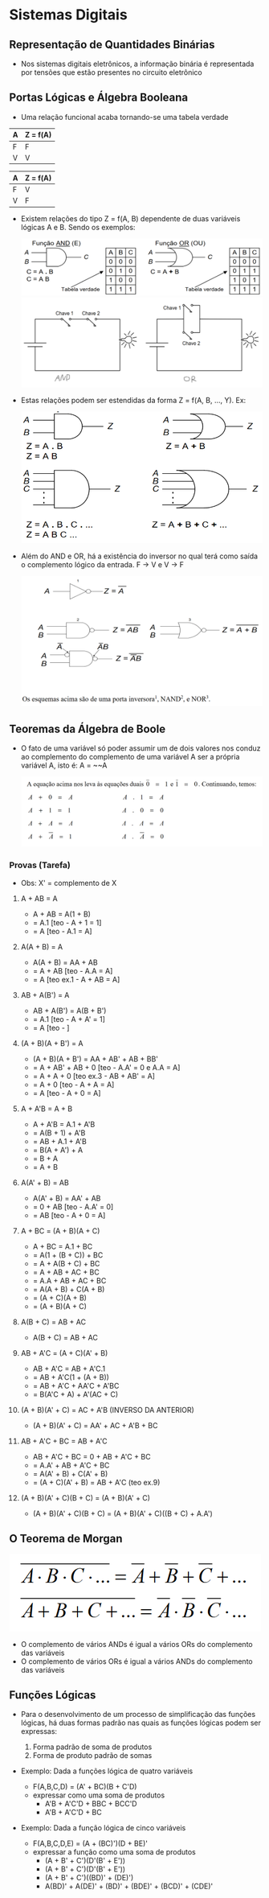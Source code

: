 # Sistemas Digitais

## Representação de Quantidades Binárias

- Nos sistemas digitais eletrônicos, a informação binária é representada por tensões que estão presentes no circuito eletrônico

## Portas Lógicas e Álgebra Booleana

- Uma relação funcional acaba tornando-se uma tabela verdade

| A | Z = f(A) |
| - | -------- |
| F |     F    |
| V |     V    |

| A | Z = f(A) |
| - | -------- |
| F |     V    |
| V |     F    |

- Existem relações do tipo Z = f(A, B) dependente de duas variáveis lógicas A e B. Sendo os exemplos:

  ![andXor](images/andXor.png)
  ![andXorCircuit](images/andXorCircuit.png)

- Estas relações podem ser estendidas da forma Z = f(A, B, ..., Y). Ex:
  
  ![andXorExtension](images/andXorExtension.png)

- Além do AND e OR, há a existência do inversor no qual terá como saída o complemento lógico da entrada. F -> V e V -> F

  ![notNandNor](images/notNandNor.png)

## Teoremas da Álgebra de Boole

- O fato de uma variável só poder assumir um de dois valores nos conduz ao complemento do complemento de uma variável A ser a própria variável A, isto é: A = ~~A

  ![teoremas](images/teoremas.png)

### Provas (Tarefa)

- Obs: X' = complemento de X

1. A + AB = A
   - A + AB = A(1 + B)
   - = A.1 [teo - A + 1 = 1]
   - = A [teo - A.1 = A]

2. A(A + B) = A
   - A(A + B) = AA + AB
   - = A + AB [teo - A.A = A]
   - = A [teo ex.1 - A + AB = A]

3. AB + A(B') = A
   - AB + A(B') = A(B + B')
   - = A.1 [teo - A + A' = 1]
   - = A [teo - ]

4. (A + B)(A + B') = A
   - (A + B)(A + B') = AA + AB' + AB + BB'
   - = A + AB' + AB + 0 [teo - A.A' = 0 e A.A = A]
   - = A + A + 0 [teo ex.3 - AB + AB' = A]
   - = A + 0 [teo - A + A = A]
   - = A [teo - A + 0 = A]

5. A + A'B = A + B
   - A + A'B = A.1 + A'B
   - = A(B + 1) + A'B
   - = AB + A.1 + A'B
   - = B(A + A') + A
   - = B + A
   - = A + B

6. A(A' + B) = AB
   - A(A' + B) = AA' + AB
   - = 0 + AB [teo - A.A' = 0]
   - = AB [teo - A + 0 = A]

7. A + BC = (A + B)(A + C)
   - A + BC = A.1 + BC
   - = A(1 + (B + C)) + BC
   - = A + A(B + C) + BC
   - = A + AB + AC + BC
   - = A.A + AB + AC + BC
   - = A(A + B) + C(A + B)
   - = (A + C)(A + B)
   - = (A + B)(A + C)

8. A(B + C) = AB + AC
   - A(B + C) = AB + AC

9. AB + A'C = (A + C)(A' + B)
   - AB + A'C = AB + A'C.1
   - = AB + A'C(1 + (A + B))
   - = AB + A'C + AA'C + A'BC
   - = B(A'C + A) + A'(AC + C)

10. (A + B)(A' + C) = AC + A'B (INVERSO DA ANTERIOR)
    - (A + B)(A' + C) = AA' + AC + A'B + BC

11. AB + A'C + BC = AB + A'C
    - AB + A'C + BC = 0 + AB + A'C + BC
    - = A.A' + AB + A'C + BC
    - = A(A' + B) + C(A' + B)
    - = (A + C)(A' + B) = AB + A'C (teo ex.9)

12. (A + B)(A' + C)(B + C) = (A + B)(A' + C)
    - (A + B)(A' + C)(B + C) = (A + B)(A' + C)((B + C) + A.A')

## O Teorema de Morgan

  ![morgansTeorem](images/morgansTeorem.png)

- O complemento de vários ANDs é igual a vários ORs do complemento das variáveis
- O complemento de vários ORs é igual a vários ANDs do complemento das variáveis

## Funções Lógicas

- Para o desenvolvimento de um processo de simplificação das funções lógicas, há duas formas padrão nas quais as funções lógicas podem ser expressas:
  1. Forma padrão de soma de produtos
  2. Forma de produto padrão de somas

- Exemplo: Dada a funções lógica de quatro variáveis
  - F(A,B,C,D) = (A' + BC)(B + C'D)
  - expressar como uma soma de produtos
    - A'B + A'C'D + BBC + BCC'D
    - A'B + A'C'D + BC
- Exemplo: Dada a função lógica de cinco variáveis
  - F(A,B,C,D,E) = (A + (BC)')(D + BE)'
  - expressar a função como uma soma de produtos
    - (A + B' + C')(D'(B' + E'))
    - (A + B' + C')(D'(B' + E'))
    - (A + B' + C')((BD)' + (DE)')
    - A(BD)' + A(DE)' + (BD)' + (BDE)' + (BCD)' + (CDE)'
